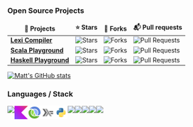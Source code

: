### Open Source Projects

<table>
  <thead align="center">
    <tr border: none;>
      <td><b>🎁 Projects</b></td>
      <td><b>⭐ Stars</b></td>
      <td><b>🍴 Forks</b></td>
      <td><b>📬 Pull requests</b></td>
    </tr>
  </thead>
  <tbody>
    <tr>
      <td><a href="https://github.com/lexi-compiler/lexi"><b>Lexi Compiler</b></a></td>
      <td><img alt="Stars" src="https://img.shields.io/github/stars/lexi-compiler/lexi?style=flat-square&labelColor=343b41"/></td>
      <td><img alt="Forks" src="https://img.shields.io/github/forks/lexi-compiler/lexi?style=flat-square&labelColor=343b41"/></td>
      <td><img alt="Pull Requests" src="https://img.shields.io/github/issues-pr/lexi-compiler/lexi?style=flat-square&labelColor=343b41"/></td>
    </tr>
    <tr>
      <td><a href="https://github.com/mattmoore/scala-playground"><b>Scala Playground</b></a></td>
      <td><img alt="Stars" src="https://img.shields.io/github/stars/mattmoore/scala-playground?style=flat-square&labelColor=343b41"/></td>
      <td><img alt="Forks" src="https://img.shields.io/github/forks/mattmoore/scala-playground?style=flat-square&labelColor=343b41"/></td>
      <td><img alt="Pull Requests" src="https://img.shields.io/github/issues-pr/mattmoore/scala-playground?style=flat-square&labelColor=343b41"/></td>
    </tr>
    <tr>
      <td><a href="https://github.com/mattmoore/haskell-playground"><b>Haskell Playground</b></a></td>
      <td><img alt="Stars" src="https://img.shields.io/github/stars/mattmoore/haskell-playground?style=flat-square&labelColor=343b41"/></td>
      <td><img alt="Forks" src="https://img.shields.io/github/forks/mattmoore/haskell-playground?style=flat-square&labelColor=343b41"/></td>
      <td><img alt="Pull Requests" src="https://img.shields.io/github/issues-pr/mattmoore/haskell-playground?style=flat-square&labelColor=343b41"/></td>
    </tr>
  </tbody>
</table>

[![Matt's GitHub stats](https://github-readme-stats.vercel.app/api?username=mattmoore&include_all_commits=true&count_private=true&hide_border=true&show_icons=true&theme=tokyonight&hide=stars,contribs)](https://github.com/mattmoore)


### Languages / Stack

<a href="https://www.scala-lang.org">
  <img align="left" height="30px" src="https://www.scala-lang.org/resources/img/frontpage/scala-spiral.png" />
</a>
<a href="https://kotlinlang.org">
  <img align="left" height="30px" src="https://raw.githubusercontent.com/github/explore/80688e429a7d4ef2fca1e82350fe8e3517d3494d/topics/kotlin/kotlin.png" />
</a>
<a href="https://clojure.org">
  <img align="left" height="30px" src="https://raw.githubusercontent.com/github/explore/80688e429a7d4ef2fca1e82350fe8e3517d3494d/topics/clojure/clojure.png" />
</a>
<a href="https://www.haskell.org">
  <img align="left" height="30px" src="https://raw.githubusercontent.com/github/explore/80688e429a7d4ef2fca1e82350fe8e3517d3494d/topics/haskell/haskell.png" />
</a>
<a href="https://www.python.org">
  <img align="left" height="30px" src="https://raw.githubusercontent.com/github/explore/80688e429a7d4ef2fca1e82350fe8e3517d3494d/topics/python/python.png" />
</a>

<a href="https://typelevel.org">
  <img align="left" height="30px" src="https://avatars.githubusercontent.com/u/3731824?s=200&v=4" />
</a>
<a href="https://fs2.io">
  <img align="left" height="30px" src="https://fs2.io/_media/logo.png" />
</a>
<a href="https://www.postgresql.org">
  <img align="left" height="30px" src="https://www.postgresql.org/media/img/about/press/elephant.png" />
</a>
<a href="https://kafka.apache.org">
  <img align="left" height="30px" src="https://kafka.apache.org/logos/kafka_logo--simple.png" />
</a>
<a href="https://spark.apache.org">
  <img align="left" height="30px" src="https://upload.wikimedia.org/wikipedia/commons/f/f3/Apache_Spark_logo.svg" />
</a>

